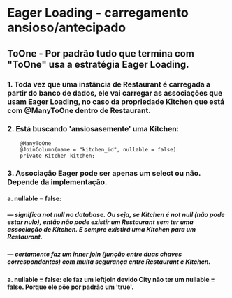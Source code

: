 # Eager Loading - carregamento ansioso/antecipado
## ToOne - Por padrão tudo que termina com "ToOne" usa a estratégia Eager Loading.
### 1. Toda vez que uma instância de Restaurant é carregada a partir do banco de dados, ele vai carregar as associações que usam Eager Loading, no caso da propriedade Kitchen que está com @ManyToOne dentro de Restaurant.
### 2. Está buscando 'ansiosasemente' uma Kitchen:
````
	@ManyToOne
    @JoinColumn(name = "kitchen_id", nullable = false)
    private Kitchen kitchen;
````
### 3. Associação Eager pode ser apenas um select ou não. Depende da implementação.
#### a. nullable = false:
##### — significa not null no database. Ou seja, se Kitchen é not null (não pode estar nulo), então não pode existir um Restaurant sem ter uma associação de Kitchen. E sempre existirá uma Kitchen para um Restaurant.
##### — certamente faz um inner join (junção entre duas chaves correspondentes) com muita segurança entre Restaurant e Kitchen.
#### a. nullable = false: ele faz um leftjoin devido City não ter um nullable = false. Porque ele põe por padrão um 'true'.